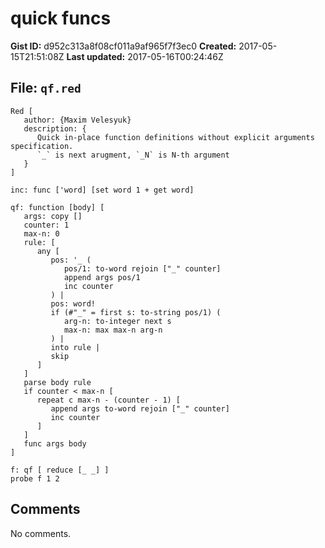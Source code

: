 # quick funcs

**Gist ID:** d952c313a8f08cf011a9af965f7f3ec0
**Created:** 2017-05-15T21:51:08Z
**Last updated:** 2017-05-16T00:24:46Z

## File: `qf.red`

```Red
Red [
   author: {Maxim Velesyuk}
   description: {
      Quick in-place function definitions without explicit arguments specification.
      `_` is next arugment, `_N` is N-th argument
   }
]

inc: func ['word] [set word 1 + get word]

qf: function [body] [
   args: copy []
   counter: 1
   max-n: 0
   rule: [
      any [
         pos: '_ (
            pos/1: to-word rejoin ["_" counter]
            append args pos/1
            inc counter
         ) |
         pos: word!
         if (#"_" = first s: to-string pos/1) (
            arg-n: to-integer next s
            max-n: max max-n arg-n
         ) |
         into rule |
         skip
      ]
   ]
   parse body rule
   if counter < max-n [
      repeat c max-n - (counter - 1) [
         append args to-word rejoin ["_" counter]
         inc counter
      ]
   ]
   func args body
]

f: qf [ reduce [_ _] ]
probe f 1 2

```

## Comments

No comments.
